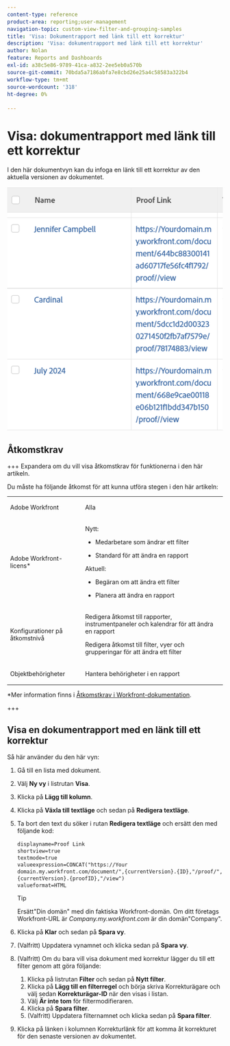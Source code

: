 ```yaml
---
content-type: reference
product-area: reporting;user-management
navigation-topic: custom-view-filter-and-grouping-samples
title: 'Visa: Dokumentrapport med länk till ett korrektur'
description: 'Visa: dokumentrapport med länk till ett korrektur'
author: Nolan
feature: Reports and Dashboards
exl-id: a38c5e86-9789-41ca-a832-2ee5eb0a570b
source-git-commit: 70bda5a7186abfa7e8cbd26e25a4c58583a322b4
workflow-type: tm+mt
source-wordcount: '318'
ht-degree: 0%

---
```


# Visa: dokumentrapport med länk till ett korrektur

<!--Audited: 11/2024-->

I den här dokumentvyn kan du infoga en länk till ett korrektur av den aktuella versionen av dokumentet.

![Visa dokument med korrekturlänk](assets/view-document-with-proof-link-350x92.png)

## Åtkomstkrav

+++ Expandera om du vill visa åtkomstkrav för funktionerna i den här artikeln.

Du måste ha följande åtkomst för att kunna utföra stegen i den här artikeln:

<table style="table-layout:auto"> 
 <col> 
 <col> 
 <tbody> 
  <tr> 
   <td role="rowheader">Adobe Workfront</td> 
   <td> <p>Alla</p> </td> 
  </tr> 
  <tr> 
   <td role="rowheader">Adobe Workfront-licens*</td> 
   <td> 
    <p>Nytt:</p>
   <ul><li><p>Medarbetare som ändrar ett filter </p></li>
   <li><p>Standard för att ändra en rapport</p></li> </ul>

<p>Aktuell:</p>
   <ul><li><p>Begäran om att ändra ett filter </p></li>
   <li><p>Planera att ändra en rapport</p></li> </ul></td> 
  </tr> 
  <tr> 
   <td role="rowheader">Konfigurationer på åtkomstnivå</td> 
   <td> <p>Redigera åtkomst till rapporter, instrumentpaneler och kalendrar för att ändra en rapport</p> <p>Redigera åtkomst till filter, vyer och grupperingar för att ändra ett filter</p> </td> 
  </tr> 
  <tr> 
   <td role="rowheader">Objektbehörigheter</td> 
   <td> <p>Hantera behörigheter i en rapport</p>  </td> 
  </tr> 
 </tbody> 
</table>

*Mer information finns i [Åtkomstkrav i Workfront-dokumentation](/help/quicksilver/administration-and-setup/add-users/access-levels-and-object-permissions/access-level-requirements-in-documentation.md).

+++

## Visa en dokumentrapport med en länk till ett korrektur

Så här använder du den här vyn:

1. Gå till en lista med dokument.
1. Välj **Ny vy** i listrutan **Visa**.
1. Klicka på **Lägg till kolumn**.
1. Klicka på **Växla till textläge** och sedan på **Redigera textläge**.
1. Ta bort den text du söker i rutan **Redigera textläge** och ersätt den med följande kod:

   ```
   displayname=Proof Link
   shortview=true
   textmode=true
   valueexpression=CONCAT("https://Your domain.my.workfront.com/document/",{currentVersion}.{ID},"/proof/",{currentVersion}.{proofID},"/view")
   valueformat=HTML
   ```

   >[!TIP]
   >
   >Ersätt&quot;Din domän&quot; med din faktiska Workfront-domän. Om ditt företags Workfront-URL är *Company.my.workfront.com* är din domän&quot;Company&quot;.

1. Klicka på **Klar** och sedan på **Spara vy**.
1. (Valfritt) Uppdatera vynamnet och klicka sedan på **Spara vy**.
1. (Valfritt) Om du bara vill visa dokument med korrektur lägger du till ett filter genom att göra följande:

   1. Klicka på listrutan **Filter** och sedan på **Nytt filter**.
   1. Klicka på **Lägg till en filterregel** och börja skriva Korrekturägare och välj sedan **Korrekturägar-ID** när den visas i listan.
   1. Välj **Är inte tom** för filtermodifieraren.
   1. Klicka på **Spara filter**.
   1. (Valfritt) Uppdatera filternamnet och klicka sedan på **Spara filter**.

1. Klicka på länken i kolumnen Korrekturlänk för att komma åt korrekturet för den senaste versionen av dokumentet.
